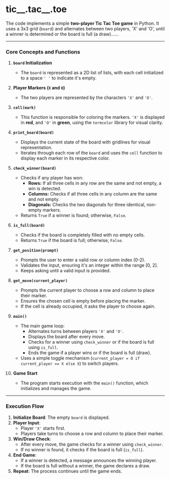 # tic__.tac__.toe

The code implements a simple **two-player Tic Tac Toe game** in Python. It uses a 3x3 grid (`board`) and alternates between two players, 'X' and 'O', until a winner is determined or the board is full (a draw)......

---

### **Core Concepts and Functions**

1. **`board` Initialization**
   - The `board` is represented as a 2D list of lists, with each cell initialized to a space `' '` to indicate it's empty.

2. **Player Markers (`X` and `O`)**
   - The two players are represented by the characters `'X'` and `'O'`.

3. **`cell(mark)`**
   - This function is responsible for coloring the markers. `'X'` is displayed in **red**, and `'O'` in **green**, using the `termcolor` library for visual clarity.

4. **`print_board(board)`**
   - Displays the current state of the board with gridlines for visual representation.
   - Iterates through each row of the `board` and uses the `cell` function to display each marker in its respective color.

5. **`check_winner(board)`**
   - Checks if any player has won:
     - **Rows:** If all three cells in any row are the same and not empty, a win is detected.
     - **Columns:** Checks if all three cells in any column are the same and not empty.
     - **Diagonals:** Checks the two diagonals for three identical, non-empty markers.
   - Returns `True` if a winner is found; otherwise, `False`.

6. **`is_full(board)`**
   - Checks if the board is completely filled with no empty cells.
   - Returns `True` if the board is full; otherwise, `False`.

7. **`get_position(prompt)`**
   - Prompts the user to enter a valid row or column index (0-2).
   - Validates the input, ensuring it's an integer within the range [0, 2].
   - Keeps asking until a valid input is provided.

8. **`get_move(current_player)`**
   - Prompts the current player to choose a row and column to place their marker.
   - Ensures the chosen cell is empty before placing the marker.
   - If the cell is already occupied, it asks the player to choose again.

9. **`main()`**
   - The main game loop:
     - Alternates turns between players `'X'` and `'O'`.
     - Displays the board after every move.
     - Checks for a winner using `check_winner` or if the board is full using `is_full`.
     - Ends the game if a player wins or if the board is full (draw).
   - Uses a simple toggle mechanism (`current_player = O if current_player == X else X`) to switch players.

10. **Game Start**
    - The program starts execution with the `main()` function, which initializes and manages the game.

---

### **Execution Flow**

1. **Initialize Board**: The empty `board` is displayed.
2. **Player Input**:
   - Player `'X'` starts first.
   - Players take turns to choose a row and column to place their marker.
3. **Win/Draw Check**:
   - After every move, the game checks for a winner using `check_winner`.
   - If no winner is found, it checks if the board is full (`is_full`).
4. **End Game**:
   - If a winner is detected, a message announces the winning player.
   - If the board is full without a winner, the game declares a draw.
5. **Repeat**: The process continues until the game ends.
